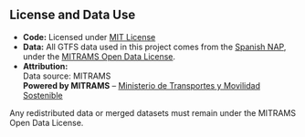 ## License and Data Use

- **Code:** Licensed under [MIT License](https://opensource.org/license/mit)
- **Data:** All GTFS data used in this project comes from the [Spanish NAP](https://nap.transportes.gob.es/), under the [MITRAMS Open Data License](https://nap.transportes.gob.es/licencia-datos).  
- **Attribution:**  
  Data source: MITRAMS  
  **Powered by MITRAMS** – [Ministerio de Transportes y Movilidad Sostenible](https://www.transportes.gob.es/)

Any redistributed data or merged datasets must remain under the MITRAMS Open Data License.

